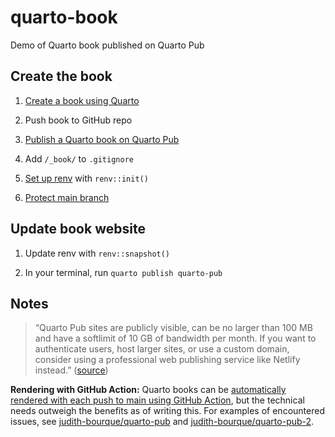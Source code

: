 
<!-- README.md is generated from README.Rmd. Please edit that file -->

# quarto-book

<!-- badges: start -->
<!-- badges: end -->

Demo of Quarto book published on Quarto Pub

## Create the book

1.  [Create a book using Quarto](https://quarto.org/docs/books/)

2.  Push book to GitHub repo

3.  [Publish a Quarto book on Quarto
    Pub](https://quarto.org/docs/publishing/quarto-pub.html)

4.  Add `/_book/` to `.gitignore`

5.  [Set up
    renv](https://quarto.org/docs/publishing/quarto-pub.html#prerequisites)
    with `renv::init()`

6.  [Protect main
    branch](https://docs.github.com/en/repositories/configuring-branches-and-merges-in-your-repository/managing-protected-branches/managing-a-branch-protection-rule)

## Update book website

1.  Update renv with `renv::snapshot()`

2.  In your terminal, run `quarto publish quarto-pub`

## Notes

> “Quarto Pub sites are publicly visible, can be no larger than 100 MB
> and have a softlimit of 10 GB of bandwidth per month. If you want to
> authenticate users, host larger sites, or use a custom domain,
> consider using a professional web publishing service like Netlify
> instead.”
> ([source](https://quarto.org/docs/publishing/quarto-pub.html#overview))

**Rendering with GitHub Action:** Quarto books can be [automatically
rendered with each push to main using GitHub
Action](https://quarto.org/docs/publishing/quarto-pub.html#github-action),
but the technical needs outweigh the benefits as of writing this. For
examples of encountered issues, see
[judith-bourque/quarto-pub](https://github.com/judith-bourque/quarto-pub)
and
[judith-bourque/quarto-pub-2](https://github.com/judith-bourque/quarto-pub-2).
